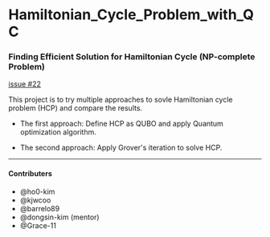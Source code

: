 # Hamiltonian_Cycle_Problem_with_QC

### Finding Efficient Solution for Hamiltonian Cycle (NP-complete Problem)

[issue #22](https://github.com/qiskit-community/qiskit-hackathon-korea-21/issues/22)

This project is to try multiple approaches to sovle Hamiltonian cycle problem (HCP) and compare the results.

- The first approach: Define HCP as QUBO and apply Quantum optimization algorithm.

- The second approach: Apply Grover's iteration to solve HCP.

--------------
#### Contributers

- @ho0-kim
- @kjwcoo
- @barrelo89
- @dongsin-kim (mentor)
- @Grace-11